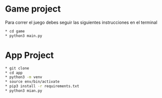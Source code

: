 # Game project

Para correr el juego debes seguir las siguientes instrucciones en el terminal

```sh
* cd game
* python3 main.py
```

# App Project

```sh
* git clone
* cd app
* python3 -m venv
* source env/bin/activate
* pip3 install -r requirements.txt
* python3 mian.py
```